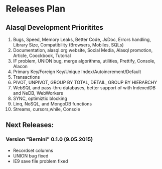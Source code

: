 # Releases Plan

## Alasql Development Prioritites
1. Bugs, Speed, Memory Leaks, Better Code, JsDoc, Errors handling, Library Size, Compatibility (Browsers, Mobiles, SQLs)
2. Documentation, alasql.org website, Social Media, Alasql promotion, Article, Coockbook, Tutorial
3. IF problem, UNION bug, merge algorithms, utilities, Prettify, Console, Alacon
4. Primary Key/Foreign Key/Unique Index/Autoincrement/Default
5. Transactions
6. PIVOT, UNPIVOT, GROUP BY TOTAL, DETAIL, GROUP BY HIERARCHY
7. WebSQL and pass-thru databases, better support of with IndexedDB and NeDB, WebWorkers
8. SYNC, optimiztic blocking
9. Linq, NoSQL, and MongoDB functions
10. Streams, cursors,while, Console

## Next Releases:

### Version "Bernini" 0.1.0 (9.05.2015)
* Recordset columns
* UNION bug fixed
* IE9 save file problem fixed
